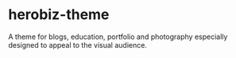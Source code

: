 # herobiz-theme
A theme for blogs, education, portfolio and photography especially designed to appeal to the visual audience.
